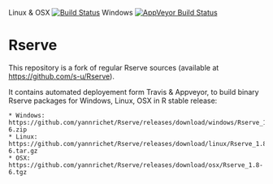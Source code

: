 Linux & OSX [![Build Status](https://travis-ci.org/yannrichet/Rserve.png)](https://travis-ci.org/yannrichet/Rserve)
Windows [![AppVeyor Build Status](https://ci.appveyor.com/api/projects/status/github/DiceKrigingClub/Rserve?branch=master&svg=true)](https://ci.appveyor.com/project/DiceKrigingClub/Rserve)

# Rserve

This repository is a fork of regular Rserve sources (available at https://github.com/s-u/Rserve).

It contains automated deployement form Travis & Appveyor, to build binary Rserve packages for Windows, Linux, OSX in R stable release:

    * Windows: https://github.com/yannrichet/Rserve/releases/download/windows/Rserve_1.8-6.zip
    * Linux: https://github.com/yannrichet/Rserve/releases/download/linux/Rserve_1.8-6.tar.gz
    * OSX: https://github.com/yannrichet/Rserve/releases/download/osx/Rserve_1.8-6.tgz

